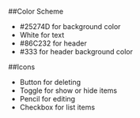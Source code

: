 ##Color Scheme
+ \#25274D for background color
+ White for text
+ \#86C232 for header
+ \#333 for header background color

##Icons
+ Button for deleting
+ Toggle for show or hide items
+ Pencil for editing 
+ Checkbox for list items

